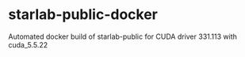 starlab-public-docker
=====================

Automated docker build of starlab-public for CUDA driver 331.113 with cuda_5.5.22 
